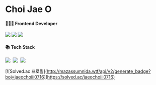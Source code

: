 # Choi Jae O
<h4>🧑🏻‍💻 Frontend Developer</h4>
<p>
  <a href="https://jaeochoii.github.io/" target="_blank"><img src="https://img.shields.io/badge/Tech_Blog-DD0B78?style=for-the-badge&logo=GitHub%20Sponsors&logoColor=white"/></a>
  <a href="https://www.linkedin.com/in/%EC%9E%AC%EC%98%A4-%EC%B5%9C-187625299/" target="_blank"><img src="https://img.shields.io/badge/Jaeochoiii-0A66C2?style=for-the-badge&logo=Linkedin&logoColor=white"/></a>
  <a href="mailto:jaeochoiii0716@naver.com" target="_blank"><img src="https://img.shields.io/badge/jaeochoiii0716@naver.com-03C75A?style=for-the-badge&logo=Naver&logoColor=white"/></a>
</p>
<h4>📚 Tech Stack</h4>
<p>
  <img src="https://img.shields.io/badge/JavaScript-F7DF1E?style=for-the-badge&logo=javascript&logoColor=black"/></a>&nbsp
  <img src="https://img.shields.io/badge/TypeScript-3178C6?style=for-the-badge&logo=typescript&logoColor=white"/></a>&nbsp
  <img src="https://img.shields.io/badge/React-61DAFB?style=for-the-badge&logo=react&logoColor=black"/></a>&nbsp
</p>

[![Solved.ac
프로필](http://mazassumnida.wtf/api/v2/generate_badge?boj=jaeochoiii0716](https://solved.ac/jaeochoiii0716)
